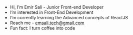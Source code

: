 - Hi, I’m Emir Sali - Junior Front-end Developer
- I’m interested in Front-End Development
- I’m currently learning the Advanced concepts of ReactJS
- Reach me - emsali.tech@gmail.com
- Fun fact: I turn coffee into code
